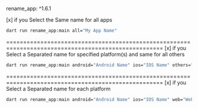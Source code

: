 
rename_app: ^1.6.1

[x] if you Select the Same name for all apps

```sh
dart run rename_app:main all="My App Name"
```
====================================================================================================
[x] if you Select a Separated name for specified platform(s) and same for all others

```sh
dart run rename_app:main android="Android Name" ios="IOS Name" others="Others Name"
```

====================================================================================================
[x] if you Select a Separated name for each platform

```sh
dart run rename_app:main android="Android Name" ios="IOS Name" web="Web Name" mac="Mac Name" windows="Windows Name" linux="Linux Name"
```